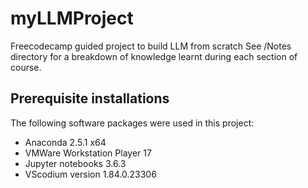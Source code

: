 # myLLMProject
Freecodecamp guided project to build LLM from scratch
See /Notes directory for a breakdown of knowledge learnt during each section of course.

## Prerequisite installations
The following software packages were used in this project:
* Anaconda 2.5.1 x64 
* VMWare Workstation Player 17
* Jupyter notebooks 3.6.3
* VScodium version 1.84.0.23306

